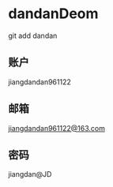 # dandanDeom
git add dandan
## 账户
jiangdandan961122
## 邮箱
jiangdandan961122@163.com
## 密码 
jiangdan@JD
